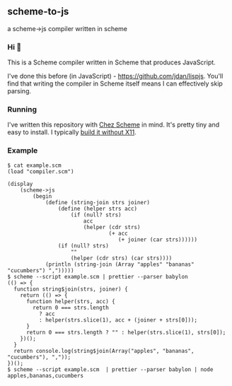 ## scheme-to-js
a scheme->js compiler written in scheme

### Hi 👋

This is a Scheme compiler written in Scheme that produces JavaScript.

I've done this before (in JavaScript) - https://github.com/jdan/lispjs. You'll find that writing the
compiler in Scheme itself means I can effectively skip parsing.

### Running

I've written this repository with [Chez Scheme](https://github.com/cisco/ChezScheme) in mind. It's pretty
tiny and easy to install. I typically [build it without X11](https://github.com/cisco/ChezScheme/issues/84#issuecomment-401233680).

### Example

```
$ cat example.scm
(load "compiler.scm")

(display
    (scheme->js
        (begin
            (define (string-join strs joiner)
                (define (helper strs acc)
                    (if (null? strs)
                        acc
                        (helper (cdr strs)
                                (+ acc
                                   (+ joiner (car strs))))))
                (if (null? strs)
                    ""
                    (helper (cdr strs) (car strs))))
            (println (string-join (Array "apples" "bananas" "cucumbers") ",")))))
$ scheme --script example.scm | prettier --parser babylon
(() => {
  function string$join(strs, joiner) {
    return (() => {
      function helper(strs, acc) {
        return 0 === strs.length
          ? acc
          : helper(strs.slice(1), acc + (joiner + strs[0]));
      }
      return 0 === strs.length ? "" : helper(strs.slice(1), strs[0]);
    })();
  }
  return console.log(string$join(Array("apples", "bananas", "cucumbers"), ","));
})();
$ scheme --script example.scm  | prettier --parser babylon | node
apples,bananas,cucumbers
```
